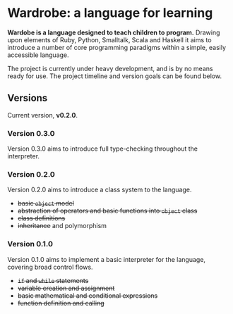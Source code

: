 # Wardrobe: a language for learning

**Wardobe is a language designed to teach children to program.** Drawing upon elements of Ruby, Python, Smalltalk, Scala and Haskell it aims to introduce a number of core programming paradigms within a simple, easily accessible language.

The project is currently under heavy development, and is by no means ready for use. The project timeline and version goals can be found below.

## Versions

Current version, **v0.2.0**.

### Version 0.3.0

Version 0.3.0 aims to introduce full type-checking throughout the interpreter.

### Version 0.2.0
Version 0.2.0 aims to introduce a class system to the language.

- ~~basic `object` model~~
- ~~abstraction of operators and basic functions into `object` class~~
- ~~class definitions~~
- ~~inheritance~~ and polymorphism


### Version 0.1.0
Version 0.1.0 aims to implement a basic interpreter for the language, covering broad control flows.

- ~~`if` and `while` statements~~
- ~~variable creation and assignment~~
- ~~basic mathematical and conditional expressions~~
- ~~function definition and calling~~
